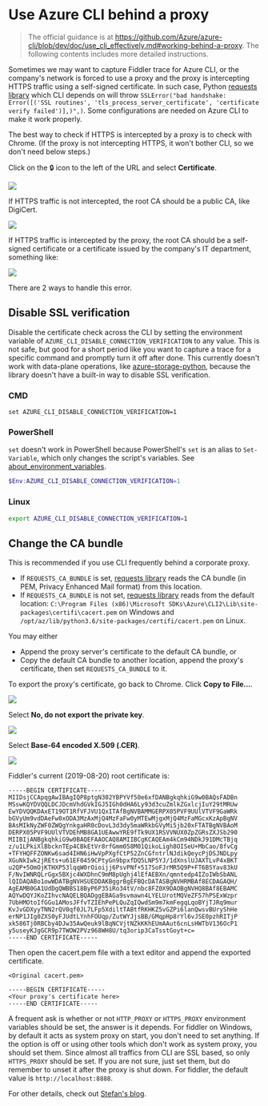 # Use Azure CLI behind a proxy

> The official guidance is at https://github.com/Azure/azure-cli/blob/dev/doc/use_cli_effectively.md#working-behind-a-proxy. The following contents includes more detailed instructions.

Sometimes we may want to capture Fiddler trace for Azure CLI, or the company's network is forced to use a proxy and the proxy is intercepting HTTPS traffic using a self-signed certificate. In such case, Python [requests library] which CLI depends on will throw `SSLError("bad handshake: Error([('SSL routines', 'tls_process_server_certificate', 'certificate verify failed')],)",)`. Some configurations are needed on Azure CLI to make it work properly. 

The best way to check if HTTPS is intercepted by a proxy is to check with Chrome. (If the proxy is not intercepting HTTPS, it won't bother CLI, so we don't need below steps.)  

Click on the :lock: icon to the left of the URL and select **Certificate**.

![](cli-proxy-1.png)

If HTTPS traffic is not intercepted, the root CA should be a public CA, like DigiCert.

![](cli-proxy-2.png)

If HTTPS traffic is intercepted by the proxy, the root CA should be a self-signed certificate or a certificate issued by the company's IT department, something like:

![](cli-proxy-fiddler.png)

There are 2 ways to handle this error.

## Disable SSL verification

Disable the certificate check across the CLI by setting the environment variable of `AZURE_CLI_DISABLE_CONNECTION_VERIFICATION` to any value. This is not safe, but good for a short period like you want to capture a trace for a specific command and promptly turn it off after done. This currently doesn't work with data-plane operations, like [azure-storage-python](https://github.com/Azure/azure-storage-python), because the library doesn't have a built-in way to disable SSL verification. 

### CMD

```batch
set AZURE_CLI_DISABLE_CONNECTION_VERIFICATION=1
```

### PowerShell

`set` doesn't work in PowerShell because PowerShell's `set` is an alias to `Set-Variable`, which only changes the script's variables. See [about_environment_variables](https://docs.microsoft.com/en-us/powershell/module/microsoft.powershell.core/about/about_environment_variables?view=powershell-6).

```powershell
$Env:AZURE_CLI_DISABLE_CONNECTION_VERIFICATION=1
```

### Linux

```bash
export AZURE_CLI_DISABLE_CONNECTION_VERIFICATION=1
```

## Change the CA bundle

This is recommended if you use CLI frequently behind a corporate proxy. 

- If `REQUESTS_CA_BUNDLE` is set, [requests library] reads the CA bundle (in PEM, Privacy Enhanced Mail format) from this location.
- If `REQUESTS_CA_BUNDLE` is not set, [requests library] reads from the default location: `C:\Program Files (x86)\Microsoft SDKs\Azure\CLI2\Lib\site-packages\certifi\cacert.pem` on Windows and ` /opt/az/lib/python3.6/site-packages/certifi/cacert.pem` on Linux. 

You may either 
- Append the proxy server's certificate to the default CA bundle, or
- Copy the default CA bundle to another location, append the proxy's certificate, then set `REQUESTS_CA_BUNDLE` to it. 

To export the proxy's certificate, go back to Chrome. Click **Copy to File...**. 

![](cli-proxy-export-1.png)

Select **No, do not export the private key**.

![](cli-proxy-export-2.png)

Select **Base-64 encoded X.509 (.CER)**.

![](cli-proxy-export-3.png)

Fiddler's current (2019-08-20) root certificate is:

```
-----BEGIN CERTIFICATE-----
MIIDsjCCApqgAwIBAgIQP8ptgN302YBPYVf50e6xfDANBgkqhkiG9w0BAQsFADBn
MSswKQYDVQQLDCJDcmVhdGVkIGJ5IGh0dHA6Ly93d3cuZmlkZGxlcjIuY29tMRUw
EwYDVQQKDAxET19OT1RfVFJVU1QxITAfBgNVBAMMGERPX05PVF9UUlVTVF9GaWRk
bGVyUm9vdDAeFw0xODA3MzAxMjQ4MzFaFw0yMTEwMjgxMjQ4MzFaMGcxKzApBgNV
BAsMIkNyZWF0ZWQgYnkgaHR0cDovL3d3dy5maWRkbGVyMi5jb20xFTATBgNVBAoM
DERPX05PVF9UUlVTVDEhMB8GA1UEAwwYRE9fTk9UX1RSVVNUX0ZpZGRsZXJSb290
MIIBIjANBgkqhkiG9w0BAQEFAAOCAQ8AMIIBCgKCAQEAm4kCm94NDkJ91DMcTBjq
z/u1LPkiXlBbcknTEp4CBkEtVr8rfGmm058M01QikoLigh8OISeU+MbCao/8fvCg
+TFYHQFFZONKw6sad4IHN6iHwVpPXgfCtP52ZnCGfntrlNJdikQeycPjDSJNDLpy
XGuNkIwk2jREts+u61EF0459CPtyGn9bpxfDQ5LNP5YJ/1dXnslUJAXTLvP4xBKT
u2QP+5OmOjKTHXP53lqqW0rOioijj6PsvPNf+517SoFJrMR5Q9P+FT6BSYav83kU
F/NvIWNRQLrGgx5BXjc4WXDhnC9mM8pUghj4lEfAEBXn/qmntedp4IZoIWbSbANL
lQIDAQABo1owWDATBgNVHSUEDDAKBggrBgEFBQcDATASBgNVHRMBAf8ECDAGAQH/
AgEAMB0GA1UdDgQWBBS18ByP6P35iRo34tV/nbc8FZ0X9DAOBgNVHQ8BAf8EBAMC
AQYwDQYJKoZIhvcNAQELBQADggEBAGa9svmawn4LYELUrotMQVeZF57hPSExWzpr
7UbHMOtoIfGGu1AMosJFfvTZIEhPePLQuZqIQwdSm9m7kmFegqLqoBYjTJRq9mur
KvJvGDXyyTNN2rQV0qf0JL7LFp5XdiltTABtfRKHKZ5vGZPi6lanQwsvBUryShHe
erNP1JIg0ZXS0yFJUdtLYnhFOUqp/ZutWYJjsBB/GMqpHp8rYl6vJSE0pzhRITjP
xk586Tj0RBCby4DJw35AwQeuk9lBqNCVjtNZkKKhEUmAAut6cnLsHWTbV136OcP1
y5useyKJgGCR9p7TWOW2PVz968WH8U/tq3orip3CaTsstGoyt+c=
-----END CERTIFICATE-----
```

Then open the cacert.pem file with a text editor and append the exported certificate.

```
<Original cacert.pem>

-----BEGIN CERTIFICATE-----
<Your proxy's certificate here> 
-----END CERTIFICATE-----
```

A frequent ask is whether or not `HTTP_PROXY` or `HTTPS_PROXY` environment variables should be set, the answer is it depends. For fiddler on Windows, by default it acts as system proxy on start, you don't need to set anything. If the option is off or using other tools which don't work as system proxy, you should set them. Since almost all traffics from CLI are SSL based, so only `HTTPS_PROXY` should be set. If you are not sure, just set them, but do remember to unset it after the proxy is shut down. For fiddler, the default value is `http://localhost:8888`.

For other details, check out [Stefan's blog](https://blog.jhnr.ch/2018/05/16/working-with-azure-cli-behind-ssl-intercepting-proxy-server/).

[requests library]: https://github.com/kennethreitz/requests
